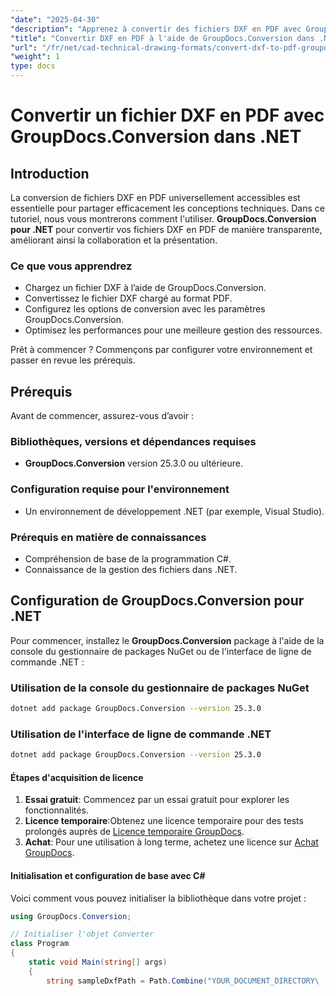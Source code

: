 ```yaml
---
"date": "2025-04-30"
"description": "Apprenez à convertir des fichiers DXF en PDF avec GroupDocs.Conversion pour .NET. Ce guide étape par étape couvre la configuration, les options de conversion et des conseils de performance."
"title": "Convertir DXF en PDF à l'aide de GroupDocs.Conversion dans .NET - Guide complet"
"url": "/fr/net/cad-technical-drawing-formats/convert-dxf-to-pdf-groupdocs-net/"
"weight": 1
type: docs
---
```

# Convertir un fichier DXF en PDF avec GroupDocs.Conversion dans .NET

## Introduction

La conversion de fichiers DXF en PDF universellement accessibles est essentielle pour partager efficacement les conceptions techniques. Dans ce tutoriel, nous vous montrerons comment l'utiliser. **GroupDocs.Conversion pour .NET** pour convertir vos fichiers DXF en PDF de manière transparente, améliorant ainsi la collaboration et la présentation.

### Ce que vous apprendrez
- Chargez un fichier DXF à l’aide de GroupDocs.Conversion.
- Convertissez le fichier DXF chargé au format PDF.
- Configurez les options de conversion avec les paramètres GroupDocs.Conversion.
- Optimisez les performances pour une meilleure gestion des ressources.

Prêt à commencer ? Commençons par configurer votre environnement et passer en revue les prérequis.

## Prérequis

Avant de commencer, assurez-vous d’avoir :

### Bibliothèques, versions et dépendances requises
- **GroupDocs.Conversion** version 25.3.0 ou ultérieure.
  

### Configuration requise pour l'environnement
- Un environnement de développement .NET (par exemple, Visual Studio).
  

### Prérequis en matière de connaissances
- Compréhension de base de la programmation C#.
- Connaissance de la gestion des fichiers dans .NET.

## Configuration de GroupDocs.Conversion pour .NET

Pour commencer, installez le **GroupDocs.Conversion** package à l'aide de la console du gestionnaire de packages NuGet ou de l'interface de ligne de commande .NET :

### Utilisation de la console du gestionnaire de packages NuGet
```bash
dotnet add package GroupDocs.Conversion --version 25.3.0
```

### Utilisation de l'interface de ligne de commande .NET
```bash
dotnet add package GroupDocs.Conversion --version 25.3.0
```

#### Étapes d'acquisition de licence
1. **Essai gratuit**: Commencez par un essai gratuit pour explorer les fonctionnalités.
2. **Licence temporaire**:Obtenez une licence temporaire pour des tests prolongés auprès de [Licence temporaire GroupDocs](https://purchase.groupdocs.com/temporary-license/).
3. **Achat**: Pour une utilisation à long terme, achetez une licence sur [Achat GroupDocs](https://purchase.groupdocs.com/buy).

#### Initialisation et configuration de base avec C#
Voici comment vous pouvez initialiser la bibliothèque dans votre projet :

```csharp
using GroupDocs.Conversion;

// Initialiser l'objet Converter
class Program
{
    static void Main(string[] args)
    {
        string sampleDxfPath = Path.Combine("YOUR_DOCUMENT_DIRECTORY\
